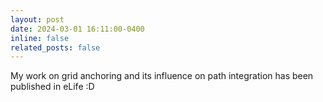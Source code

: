 ```yaml
---
layout: post
date: 2024-03-01 16:11:00-0400
inline: false
related_posts: false
---
```


My work on grid anchoring and its influence on path integration has been published in eLife :D



